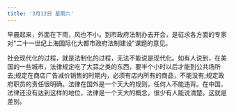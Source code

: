 ```yaml
---
title: '3月12日 星期六'
---
```


早晨起来，外面在下雨，风也不小。到市政府法制办去开会，是征求各方面的专家对"二十一世纪上海国际化大都市政府法制建设"课题的意见。

社会现代化的过程，就是法制化的过程，无法不能说是现代化。如有人说到，在美国的一些城市，法律规定吃了大蒜之类的东西，要半个小时以后才能到公共场所去;规定在商店广告减价销售的时期内，必须有店内所有的商品，不能没有;规定政府职员的责任很明确。法律在国外是一个天大的规则，任何人不能违背。在中国，法律还没有达到这样的地位，法律是一个天大的概念，很少有人能说清楚。这就是差别。


